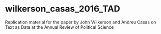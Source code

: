 # wilkerson_casas_2016_TAD
Replication material for the paper by John Wilkerson and Andreu Casas on Text as Data at the Annual Review of Political Science
